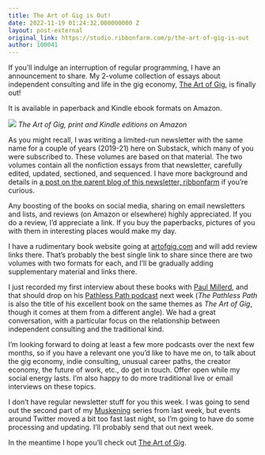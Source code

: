 ```yaml
---
title: The Art of Gig is Out!
date: 2022-11-19 01:24:32.000000000 Z
layout: post-external
original_link: https://studio.ribbonfarm.com/p/the-art-of-gig-is-out
author: 100041
---
```


If you’ll indulge an interruption of regular programming, I have an announcement to share. My 2-volume collection of essays about independent consulting and life in the gig economy, [The Art of Gig](https://www.amazon.com/s?k=the+art+of+gig+venkatesh+rao), is finally out!

It is available in paperback and Kindle ebook formats on Amazon.

[![](https://substackcdn.com/image/fetch/w_1456,c_limit,f_auto,q_auto:good,fl_progressive:steep/https%3A%2F%2Fbucketeer-e05bbc84-baa3-437e-9518-adb32be77984.s3.amazonaws.com%2Fpublic%2Fimages%2F3645ed4d-48b0-4d96-83cc-da2937815e1a_1103x875.webp)](https://www.amazon.com/s?k=the+art+of+gig+venkatesh+rao)
_The Art of Gig, print and Kindle editions on Amazon_

As you might recall, I was writing a limited-run newsletter with the same name for a couple of years (2019-21) here on Substack, which many of you were subscribed to. These volumes are based on that material. The two volumes contain all the nonfiction essays from that newsletter, carefully edited, updated, sectioned, and sequenced. I have more background and details in [a post on the parent blog of this newsletter, ribbonfarm](https://www.ribbonfarm.com/2022/11/17/the-art-of-gig-books/) if you’re curious.

Any boosting of the books on social media, sharing on email newsletters and lists, and reviews (on Amazon or elsewhere) highly appreciated. If you do a review, I’d appreciate a link. If you buy the paperbacks, pictures of you with them in interesting places would make my day.

I have a rudimentary book website going at [artofgig.com](https://artofgig.com) and will add review links there. That’s probably the best single link to share since there are two volumes with two formats for each, and I’ll be gradually adding supplementary material and links there.

I just recorded my first interview about these books with [Paul Millerd](https://think-boundless.com/), and that should drop on his [Pathless Path podcast](https://think-boundless.com/podcast/) next week (_The Pathless Path_ is also the title of his excellent book on the same themes as _The Art of Gig_, though it comes at them from a different angle). We had a great conversation, with a particular focus on the relationship between independent consulting and the traditional kind.

I’m looking forward to doing at least a few more podcasts over the next few months, so if you have a relevant one you’d like to have me on, to talk about the gig economy, indie consulting, unusual career paths, the creator economy, the future of work, etc., do get in touch. Offer open while my social energy lasts. I’m also happy to do more traditional live or email interviews on these topics.

I don’t have regular newsletter stuff for you this week. I was going to send out the second part of my [Muskening](https://studio.ribbonfarm.com/p/the-muskening) series from last week, but events around Twitter moved a bit too fast last night, so I’m going to have do some processing and updating. I’ll probably send that out next week.

In the meantime I hope you’ll check out [The Art of Gig](https://artofgig.com).

